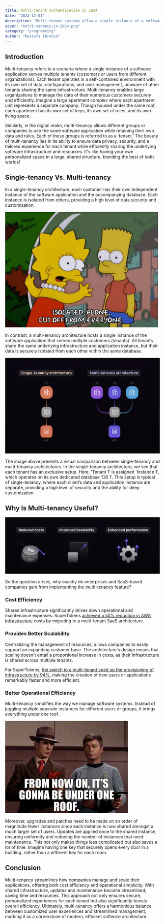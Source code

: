 ```yaml
---
title: Multi-Tenant Authentication in 2024
date: "2023-12-01"
description: "Multi-tenant systems allow a single instance of a software application to serve multiple different tenants. This allows for a number of benefits that will be explored in this blog"
cover: "multi-tenancy-in-2024.png"
category: "programming"
author: "Mostafa Ibrahim"
---
```


## Introduction

Multi-tenancy refers to a scenario where a single instance of a software application serves multiple tenants (customers or users from different organizations). Each tenant operates in a self-contained environment with its own set of data, configurations, and user management, unaware of other tenants sharing the same infrastructure. Multi-tenancy enables large organizations to manage the data of their numerous customers securely and efficiently. Imagine a large apartment complex where each apartment unit represents a separate company. Though housed under the same roof, each apartment has its own set of keys, its own set of rules, and its own living space.

Similarly, in the digital realm, multi-tenancy allows different groups or companies to use the same software application while retaining their own data and rules. Each of these groups is referred to as a 'tenant.' The beauty of multi-tenancy lies in its ability to ensure data privacy, security, and a tailored experience for each tenant while efficiently sharing the underlying software infrastructure and resources. It's like having your own personalized space in a large, shared structure, blending the best of both worlds!

## Single-tenancy Vs. Multi-tenancy
In a single-tenancy architecture, each customer has their own independent instance of the software application and the accompanying database. Each instance is isolated from others, providing a high level of data security and customization.

![isolated gif](./isolated-alone.gif)

In contrast, a multi-tenancy architecture hosts a single instance of the software application that serves multiple customers (tenants). All tenants share the same underlying infrastructure and application instance, but their data is securely isolated from each other within the same database.

![Single-Tenancy vs Multi-Tenancy](./single-vs-multi-tenancy.png)

The image above presents a visual comparison between single-tenancy and multi-tenancy architectures. In the single-tenancy architecture, we see that each tenant has an exclusive setup. Here, 'Tenant 1' is assigned 'Instance 1', which operates on its own dedicated database 'DB 1'. This setup is typical of single-tenancy, where each client’s data and application instance are separate, providing a high level of security and the ability for deep customization.

## Why Is Multi-tenancy Useful?

![Advantages of Multi-Tenancy](./advantages-of-multi-tenancy.png)

So the question arises, why exactly do enterprises and SaaS-based companies gain from implementing the multi-tenancy feature?

### Cost Efficiency
Shared infrastructure significantly drives down operational and maintenance expenses. SuperTokens [achieved a 50% reduction in AWS infrastructure](https://supertokens.com/blog/how-we-cut-our-aws-costs) costs by migrating to a multi-tenant SaaS architecture.

### Provides Better Scalability
Centralizing the management of resources, allows companies to easily support an expanding customer base. The architecture's design means that scaling doesn't entail a proportional increase in costs, as their infrastructure is shared across multiple tenants. 

For SuperTokens, [the switch to a multi-tenant sped up the provisioning of infrastructure by 94%](https://supertokens.com/blog/how-we-cut-our-aws-costs-part-2), making the creation of new users or applications remarkably faster and more efficient. 

### Better Operational Efficiency
Multi-tenancy simplifies the way we manage software systems. Instead of juggling multiple separate instances for different users or groups, it brings everything under one roof. 

![Everything under one roof](./one-roof.gif)

Moreover, upgrades and patches need to be made on an order of magnitude fewer instances since each instance is now shared amongst a much larger set of users. Updates are applied once to the shared instance, ensuring uniformity and reducing the number of instances that need maintenance. This not only makes things less complicated but also saves a lot of time. Imagine having one key that securely opens every door in a building, rather than a different key for each room.

## Conclusion
Multi-tenancy streamlines how companies manage and scale their applications, offering both cost efficiency and operational simplicity. With shared infrastructure, updates and maintenance become streamlined, saving time and resources. This approach not only ensures secure, personalized experiences for each tenant but also significantly boosts overall efficiency. Ultimately, multi-tenancy offers a harmonious balance between customized user experiences and streamlined management, marking it as a cornerstone of modern, efficient software architecture.


